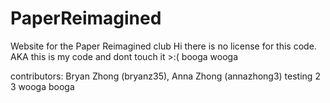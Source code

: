# PaperReimagined
 Website for the Paper Reimagined club
 Hi there is no license for this code. AKA this is my code and dont touch it >:( 
 booga wooga 
 
 contributors: Bryan Zhong (bryanz35), Anna Zhong (annazhong3)
 testing 
 2
 3
 wooga booga